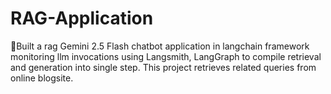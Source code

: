 # RAG-Application
Built a rag Gemini 2.5 Flash chatbot application in langchain framework monitoring llm invocations using Langsmith, LangGraph to compile retrieval and generation into single step. This project retrieves related queries from online blogsite.
